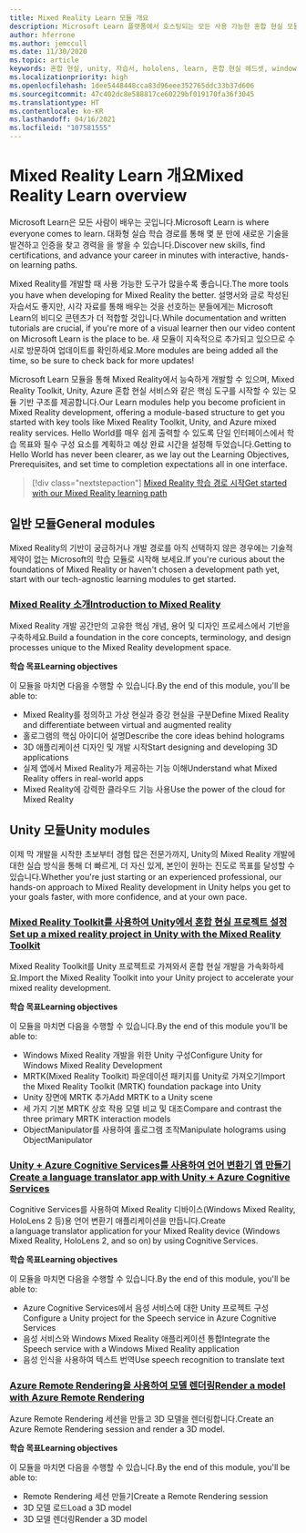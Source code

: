 ```yaml
---
title: Mixed Reality Learn 모듈 개요
description: Microsoft Learn 플랫폼에서 호스팅되는 모든 사용 가능한 혼합 현실 모듈을 최신 상태로 유지합니다.
author: hferrone
ms.author: jemccull
ms.date: 11/30/2020
ms.topic: article
keywords: 혼합 현실, unity, 자습서, hololens, learn, 혼합 현실 헤드셋, windows mixed reality 헤드셋, 가상 현실 헤드셋, 가상 현실이란, 증강 현실이란, MRTK, mixed reality toolkit, 언어 번역, Azure, Azure cognitive services, Microsoft Learn
ms.localizationpriority: high
ms.openlocfilehash: 1dee5448448cca83d96eee352765ddc33b37d606
ms.sourcegitcommit: 47c402dc8e588817ce60229bf019170fa36f3045
ms.translationtype: HT
ms.contentlocale: ko-KR
ms.lasthandoff: 04/16/2021
ms.locfileid: "107581555"
---
```

# <a name="mixed-reality-learn-overview"></a><span data-ttu-id="edd6b-104">Mixed Reality Learn 개요</span><span class="sxs-lookup"><span data-stu-id="edd6b-104">Mixed Reality Learn overview</span></span>

<span data-ttu-id="edd6b-105">Microsoft Learn은 모든 사람이 배우는 곳입니다.</span><span class="sxs-lookup"><span data-stu-id="edd6b-105">Microsoft Learn is where everyone comes to learn.</span></span> <span data-ttu-id="edd6b-106">대화형 실습 학습 경로를 통해 몇 분 만에 새로운 기술을 발견하고 인증을 찾고 경력을 을 쌓을 수 있습니다.</span><span class="sxs-lookup"><span data-stu-id="edd6b-106">Discover new skills, find certifications, and advance your career in minutes with interactive, hands-on learning paths.</span></span> 

<span data-ttu-id="edd6b-107">Mixed Reality를 개발할 때 사용 가능한 도구가 많을수록 좋습니다.</span><span class="sxs-lookup"><span data-stu-id="edd6b-107">The more tools you have when developing for Mixed Reality the better.</span></span> <span data-ttu-id="edd6b-108">설명서와 글로 작성된 자습서도 좋지만, 시각 자료를 통해 배우는 것을 선호하는 분들에게는 Microsoft Learn의 비디오 콘텐츠가 더 적합할 것입니다.</span><span class="sxs-lookup"><span data-stu-id="edd6b-108">While documentation and written tutorials are crucial, if you're more of a visual learner then our video content on Microsoft Learn is the place to be.</span></span> <span data-ttu-id="edd6b-109">새 모듈이 지속적으로 추가되고 있으므로 수시로 방문하여 업데이트를 확인하세요.</span><span class="sxs-lookup"><span data-stu-id="edd6b-109">More modules are being added all the time, so be sure to check back for more updates!</span></span>

<span data-ttu-id="edd6b-110">Microsoft Learn 모듈을 통해 Mixed Reality에서 능숙하게 개발할 수 있으며, Mixed Reality Toolkit, Unity, Azure 혼합 현실 서비스와 같은 핵심 도구를 시작할 수 있는 모듈 기반 구조를 제공합니다.</span><span class="sxs-lookup"><span data-stu-id="edd6b-110">Our Learn modules help you become proficient in Mixed Reality development, offering a module-based structure to get you started with key tools like Mixed Reality Toolkit, Unity, and Azure mixed reality services.</span></span> <span data-ttu-id="edd6b-111">Hello World를 매우 쉽게 출력할 수 있도록 단일 인터페이스에서 학습 목표와 필수 구성 요소를 계획하고 예상 완료 시간을 설정해 두었습니다.</span><span class="sxs-lookup"><span data-stu-id="edd6b-111">Getting to Hello World has never been clearer, as we lay out the Learning Objectives, Prerequisites, and set time to completion expectations all in one interface.</span></span> 

> [!div class="nextstepaction"]
> [<span data-ttu-id="edd6b-112">Mixed Reality 학습 경로 시작</span><span class="sxs-lookup"><span data-stu-id="edd6b-112">Get started with our Mixed Reality learning path</span></span>](https://docs.microsoft.com/learn/browse/?terms=mixed%20reality)

## <a name="general-modules"></a><span data-ttu-id="edd6b-113">일반 모듈</span><span class="sxs-lookup"><span data-stu-id="edd6b-113">General modules</span></span>

<span data-ttu-id="edd6b-114">Mixed Reality의 기반이 궁금하거나 개발 경로를 아직 선택하지 않은 경우에는 기술적 제약이 없는 Microsoft의 학습 모듈로 시작해 보세요.</span><span class="sxs-lookup"><span data-stu-id="edd6b-114">If you're curious about the foundations of Mixed Reality or haven't chosen a development path yet, start with our tech-agnostic learning modules to get started.</span></span>

### <a name="introduction-to-mixed-reality"></a>[<span data-ttu-id="edd6b-115">Mixed Reality 소개</span><span class="sxs-lookup"><span data-stu-id="edd6b-115">Introduction to Mixed Reality</span></span>](/learn/modules/intro-to-mixed-reality/)

<span data-ttu-id="edd6b-116">Mixed Reality 개발 공간만의 고유한 핵심 개념, 용어 및 디자인 프로세스에서 기반을 구축하세요.</span><span class="sxs-lookup"><span data-stu-id="edd6b-116">Build a foundation in the core concepts, terminology, and design processes unique to the Mixed Reality development space.</span></span>

<span data-ttu-id="edd6b-117">**학습 목표**</span><span class="sxs-lookup"><span data-stu-id="edd6b-117">**Learning objectives**</span></span>

<span data-ttu-id="edd6b-118">이 모듈을 마치면 다음을 수행할 수 있습니다.</span><span class="sxs-lookup"><span data-stu-id="edd6b-118">By the end of this module, you'll be able to:</span></span>

* <span data-ttu-id="edd6b-119">Mixed Reality를 정의하고 가상 현실과 증강 현실을 구분</span><span class="sxs-lookup"><span data-stu-id="edd6b-119">Define Mixed Reality and differentiate between virtual and augmented reality</span></span>
* <span data-ttu-id="edd6b-120">홀로그램의 핵심 아이디어 설명</span><span class="sxs-lookup"><span data-stu-id="edd6b-120">Describe the core ideas behind holograms</span></span>
* <span data-ttu-id="edd6b-121">3D 애플리케이션 디자인 및 개발 시작</span><span class="sxs-lookup"><span data-stu-id="edd6b-121">Start designing and developing 3D applications</span></span>
* <span data-ttu-id="edd6b-122">실제 앱에서 Mixed Reality가 제공하는 기능 이해</span><span class="sxs-lookup"><span data-stu-id="edd6b-122">Understand what Mixed Reality offers in real-world apps</span></span>
* <span data-ttu-id="edd6b-123">Mixed Reality에 강력한 클라우드 기능 사용</span><span class="sxs-lookup"><span data-stu-id="edd6b-123">Use the power of the cloud for Mixed Reality</span></span>

## <a name="unity-modules"></a><span data-ttu-id="edd6b-124">Unity 모듈</span><span class="sxs-lookup"><span data-stu-id="edd6b-124">Unity modules</span></span>

<span data-ttu-id="edd6b-125">이제 막 개발을 시작한 초보부터 경험 많은 전문가까지, Unity의 Mixed Reality 개발에 대한 실습 방식을 통해 더 빠르게, 더 자신 있게, 본인이 원하는 진도로 목표를 달성할 수 있습니다.</span><span class="sxs-lookup"><span data-stu-id="edd6b-125">Whether you're just starting or an experienced professional, our hands-on approach to Mixed Reality development in Unity helps you get to your goals faster, with more confidence, and at your own pace.</span></span>

### <a name="set-up-a-mixed-reality-project-in-unity-with-the-mixed-reality-toolkit"></a>[<span data-ttu-id="edd6b-126">Mixed Reality Toolkit를 사용하여 Unity에서 혼합 현실 프로젝트 설정</span><span class="sxs-lookup"><span data-stu-id="edd6b-126">Set up a mixed reality project in Unity with the Mixed Reality Toolkit</span></span>](/learn/modules/mixed-reality-toolkit-project-unity/)

<span data-ttu-id="edd6b-127">Mixed Reality Toolkit를 Unity 프로젝트로 가져와서 혼합 현실 개발을 가속화하세요.</span><span class="sxs-lookup"><span data-stu-id="edd6b-127">Import the Mixed Reality Toolkit into your Unity project to accelerate your mixed reality development.</span></span>

<span data-ttu-id="edd6b-128">**학습 목표**</span><span class="sxs-lookup"><span data-stu-id="edd6b-128">**Learning objectives**</span></span>

<span data-ttu-id="edd6b-129">이 모듈을 마치면 다음을 수행할 수 있습니다.</span><span class="sxs-lookup"><span data-stu-id="edd6b-129">By the end of this module you'll be able to:</span></span>

* <span data-ttu-id="edd6b-130">Windows Mixed Reality 개발을 위한 Unity 구성</span><span class="sxs-lookup"><span data-stu-id="edd6b-130">Configure Unity for Windows Mixed Reality Development</span></span>
* <span data-ttu-id="edd6b-131">MRTK(Mixed Reality Toolkit) 파운데이션 패키지를 Unity로 가져오기</span><span class="sxs-lookup"><span data-stu-id="edd6b-131">Import the Mixed Reality Toolkit (MRTK) foundation package into Unity</span></span>
* <span data-ttu-id="edd6b-132">Unity 장면에 MRTK 추가</span><span class="sxs-lookup"><span data-stu-id="edd6b-132">Add MRTK to a Unity scene</span></span>
* <span data-ttu-id="edd6b-133">세 가지 기본 MRTK 상호 작용 모델 비교 및 대조</span><span class="sxs-lookup"><span data-stu-id="edd6b-133">Compare and contrast the three primary MRTK interaction models</span></span>
* <span data-ttu-id="edd6b-134">ObjectManipulator를 사용하여 홀로그램 조작</span><span class="sxs-lookup"><span data-stu-id="edd6b-134">Manipulate holograms using ObjectManipulator</span></span>

### <a name="create-a-language-translator-app-with-unity--azure-cognitive-services"></a>[<span data-ttu-id="edd6b-135">Unity + Azure Cognitive Services를 사용하여 언어 변환기 앱 만들기</span><span class="sxs-lookup"><span data-stu-id="edd6b-135">Create a language translator app with Unity + Azure Cognitive Services</span></span>](/learn/modules/create-language-translator-mixed-reality-application-unity-azure-cognitive-services/)

<span data-ttu-id="edd6b-136">Cognitive Services를 사용하여 Mixed Reality 디바이스(Windows Mixed Reality, HoloLens 2 등)용 언어 변환기 애플리케이션을 만듭니다.</span><span class="sxs-lookup"><span data-stu-id="edd6b-136">Create a language translator application for your Mixed Reality device (Windows Mixed Reality, HoloLens 2, and so on) by using Cognitive Services.</span></span>

<span data-ttu-id="edd6b-137">**학습 목표**</span><span class="sxs-lookup"><span data-stu-id="edd6b-137">**Learning objectives**</span></span>

<span data-ttu-id="edd6b-138">이 모듈을 마치면 다음을 수행할 수 있습니다.</span><span class="sxs-lookup"><span data-stu-id="edd6b-138">By the end of this module, you'll be able to:</span></span>

* <span data-ttu-id="edd6b-139">Azure Cognitive Services에서 음성 서비스에 대한 Unity 프로젝트 구성</span><span class="sxs-lookup"><span data-stu-id="edd6b-139">Configure a Unity project for the Speech service in Azure Cognitive Services</span></span>
* <span data-ttu-id="edd6b-140">음성 서비스와 Windows Mixed Reality 애플리케이션 통합</span><span class="sxs-lookup"><span data-stu-id="edd6b-140">Integrate the Speech service with a Windows Mixed Reality application</span></span>
* <span data-ttu-id="edd6b-141">음성 인식을 사용하여 텍스트 번역</span><span class="sxs-lookup"><span data-stu-id="edd6b-141">Use speech recognition to translate text</span></span>

### <a name="render-a-model-with-azure-remote-rendering"></a>[<span data-ttu-id="edd6b-142">Azure Remote Rendering을 사용하여 모델 렌더링</span><span class="sxs-lookup"><span data-stu-id="edd6b-142">Render a model with Azure Remote Rendering</span></span>](/learn/modules/render-model-azure-remote-rendering-unity/)

<span data-ttu-id="edd6b-143">Azure Remote Rendering 세션을 만들고 3D 모델을 렌더링합니다.</span><span class="sxs-lookup"><span data-stu-id="edd6b-143">Create an Azure Remote Rendering session and render a 3D model.</span></span>

<span data-ttu-id="edd6b-144">**학습 목표**</span><span class="sxs-lookup"><span data-stu-id="edd6b-144">**Learning objectives**</span></span>

<span data-ttu-id="edd6b-145">이 모듈을 마치면 다음을 수행할 수 있습니다.</span><span class="sxs-lookup"><span data-stu-id="edd6b-145">By the end of this module, you'll be able to:</span></span>

* <span data-ttu-id="edd6b-146">Remote Rendering 세션 만들기</span><span class="sxs-lookup"><span data-stu-id="edd6b-146">Create a Remote Rendering session</span></span>
* <span data-ttu-id="edd6b-147">3D 모델 로드</span><span class="sxs-lookup"><span data-stu-id="edd6b-147">Load a 3D model</span></span>
* <span data-ttu-id="edd6b-148">3D 모델 렌더링</span><span class="sxs-lookup"><span data-stu-id="edd6b-148">Render a 3D model</span></span>